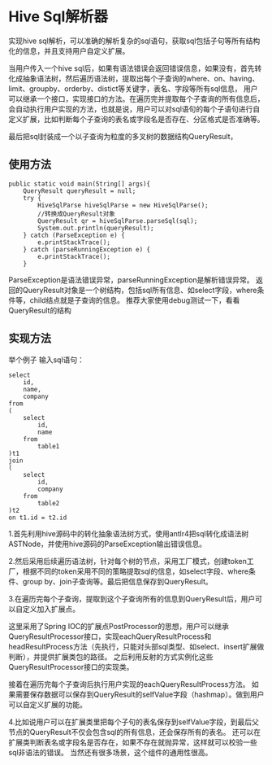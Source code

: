 # Hive Sql解析器

实现hive sql解析，可以准确的解析复杂的sql语句，获取sql包括子句等所有结构化的信息，并且支持用户自定义扩展。

当用户传入一个hive sql后，如果有语法错误会返回错误信息，如果没有，首先转化成抽象语法树，然后遍历语法树，提取出每个子查询的where、on、having、limit、groupby、orderby、distict等关键字，表名、字段等所有sql信息， 用户可以继承一个接口，实现接口的方法。在遍历完并提取每个子查询的所有信息后，会自动执行用户实现的方法，也就是说，用户可以对sql语句的每个子语句进行自定义扩展，比如判断每个子查询的表名或字段名是否存在、分区格式是否准确等。

最后把sql封装成一个以子查询为粒度的多叉树的数据结构QueryResult，

## 使用方法

    public static void main(String[] args){
        QueryResult queryResult = null;
        try {
            HiveSqlParse hiveSqlParse = new HiveSqlParse();
            //转换成QueryResult对象
            QueryResult qr = hiveSqlParse.parseSql(sql);
            System.out.println(queryResult);
        } catch (ParseException e) {
            e.printStackTrace();
        } catch (parseRunningException e) {
            e.printStackTrace();
        }

ParseException是语法错误异常，parseRunningException是解析错误异常。
返回的QueryResult对象是一个树结构，包括sql所有信息、如select字段，where条件等，child结点就是子查询的信息。
推荐大家使用debug测试一下，看看QueryResult的结构

## 实现方法
举个例子 输入sql语句：


    select 
        id,
        name,
        company 
    from 
    ( 
        select 
            id,
            name 
        from 
            table1 
    )t1 
    join 
    ( 
        select 
            id,
            company 
        from 
            table2 
    )t2 
    on t1.id = t2.id


1.首先利用hive源码中的转化抽象语法树方式，使用antlr4把sql转化成语法树ASTNode，并使用hive源码的ParseException输出错误信息。

2.然后采用后续遍历语法树，针对每个树的节点，采用工厂模式，创建token工厂，根据不同的token采用不同的策略提取sql的信息，如select字段、where条件、group by、join子查询等。最后把信息保存到QueryResult。

3.在遍历完每个子查询，提取到这个子查询所有的信息到QueryResult后，用户可以自定义加入扩展点。

这里采用了Spring IOC的扩展点PostProcessor的思想，用户可以继承QueryResultProcessor接口，实现eachQueryResultProcess和headResultProcess方法（先执行，只能对头部sql类型、如select、insert扩展做判断），并提供扩展类包的路径。 之后利用反射的方式实例化这些QueryResultProcessor接口的实现类。

接着在遍历完每个子查询后执行用户实现的eachQueryResultProcess方法。 如果需要保存数据可以保存到QueryResult的selfValue字段（hashmap）。做到用户可以自定义扩展的功能。

4.比如说用户可以在扩展类里把每个子句的表名保存到selfValue字段，到最后父节点的QueryResult不仅会包含sql的所有信息，还会保存所有的表名。 还可以在扩展类判断表名或字段名是否存在，如果不存在就抛异常，这样就可以校验一些sql非语法的错误。 当然还有很多场景，这个组件的通用性很高。
